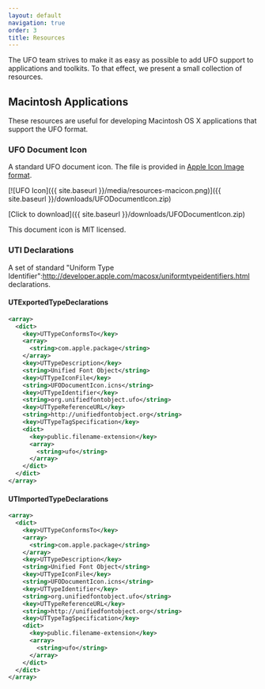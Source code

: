 ```yaml
---
layout: default
navigation: true
order: 3
title: Resources
---
```


The UFO team strives to make it as easy as possible to add UFO support to applications and toolkits. To that effect, we present a small collection of resources.

## Macintosh Applications

These resources are useful for developing Macintosh OS X applications that support the UFO format.

### UFO Document Icon

A standard UFO document icon. The file is provided in [Apple Icon Image format](http://en.wikipedia.org/wiki/Apple_Icon_Image).

[![UFO Icon]({{ site.baseurl }}/media/resources-macicon.png)]({{ site.baseurl }}/downloads/UFODocumentIcon.zip)

[Click to download]({{ site.baseurl }}/downloads/UFODocumentIcon.zip)

This document icon is MIT licensed.

### UTI Declarations

A set of standard "Uniform Type Identifier":http://developer.apple.com/macosx/uniformtypeidentifiers.html declarations.

#### UTExportedTypeDeclarations

```xml
<array>
  <dict>
    <key>UTTypeConformsTo</key>
    <array>
      <string>com.apple.package</string>
    </array>
    <key>UTTypeDescription</key>
    <string>Unified Font Object</string>
    <key>UTTypeIconFile</key>
    <string>UFODocumentIcon.icns</string>
    <key>UTTypeIdentifier</key>
    <string>org.unifiedfontobject.ufo</string>
    <key>UTTypeReferenceURL</key>
    <string>http://unifiedfontobject.org</string>
    <key>UTTypeTagSpecification</key>
    <dict>
      <key>public.filename-extension</key>
      <array>
        <string>ufo</string>
      </array>
    </dict>
  </dict>
</array>
```


#### UTImportedTypeDeclarations

```xml
<array>
  <dict>
    <key>UTTypeConformsTo</key>
    <array>
      <string>com.apple.package</string>
    </array>
    <key>UTTypeDescription</key>
    <string>Unified Font Object</string>
    <key>UTTypeIconFile</key>
    <string>UFODocumentIcon.icns</string>
    <key>UTTypeIdentifier</key>
    <string>org.unifiedfontobject.ufo</string>
    <key>UTTypeReferenceURL</key>
    <string>http://unifiedfontobject.org</string>
    <key>UTTypeTagSpecification</key>
    <dict>
      <key>public.filename-extension</key>
      <array>
        <string>ufo</string>
      </array>
    </dict>
  </dict>
</array>
```

